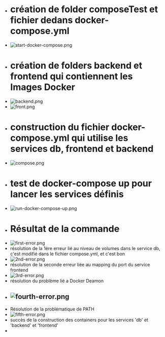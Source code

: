 - # création de folder composeTest et fichier dedans docker-compose.yml
- ![start-docker-compose.png](../assets/start-docker-compose_1680176610307_0.png)
- # création de folders backend et frontend qui contiennent les Images Docker
- ![backend.png](../assets/backend_1680176703375_0.png)
- ![front.png](../assets/front_1680176716714_0.png)
- # construction du fichier docker-compose.yml qui utilise les services db, frontend et backend
- ![compose.png](../assets/compose_1680176811764_0.png)
- # test de docker-compose up pour lancer les services définis
- ![run-docker-compose-up.png](../assets/run-docker-compose-up_1680177025523_0.png)
- # Résultat de la commande
- ![first-error.png](../assets/first-error_1680177662532_0.png)
- résolution de la 1ère erreur lié au niveau de volumes dans le service db, c'est modifié dans le fichier compose.yml, et c'est bon
- ![2nd-error.png](../assets/2nd-error_1680178120883_0.png)
- résolution de la seconde erreur liée au mapping du port du service frontend
- ![3rd-error.png](../assets/3rd-error_1680179002078_0.png)
- résolution du problème lié a Docker Deamon
- ![fourth-error.png](../assets/fourth-error_1680179106264_0.png)
	-
- Résolution de la problématique de PATH
- ![fifth-error.png](../assets/fifth-error_1680181616251_0.png)
- succès de la construction des containers pour les services 'db' et 'backend' et 'frontend'
-